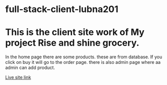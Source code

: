 # full-stack-client-lubna201
# This is the client site work of My project Rise and shine grocery.

In the home page there are some products. these are from database. If you click on buy it will go to the order page. there is also admin page where aa admin can add product.

[Live site link](https://rise-and-shine-grocery.web.app)
